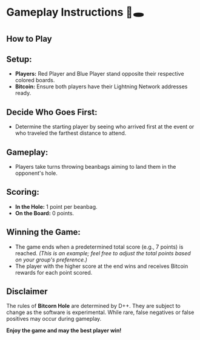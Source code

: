# Gameplay Instructions 🌽🕳️

## How to Play

## Setup:
- **Players:** Red Player and Blue Player stand opposite their respective colored boards.
- **Bitcoin:** Ensure both players have their Lightning Network addresses ready.

## Decide Who Goes First:
- Determine the starting player by seeing who arrived first at the event or who traveled the farthest distance to attend.

## Gameplay:
- Players take turns throwing beanbags aiming to land them in the opponent's hole.

## Scoring:
- **In the Hole:** 1 point per beanbag.
- **On the Board:** 0 points.

## Winning the Game:
- The game ends when a predetermined total score (e.g., 7 points) is reached. *(This is an example; feel free to adjust the total points based on your group's preference.)*
- The player with the higher score at the end wins and receives Bitcoin rewards for each point scored.

## Disclaimer
The rules of **Bitcorn Hole** are determined by D++. They are subject to change as the software is experimental. While rare, false negatives or false positives may occur during gameplay.

**Enjoy the game and may the best player win!**
